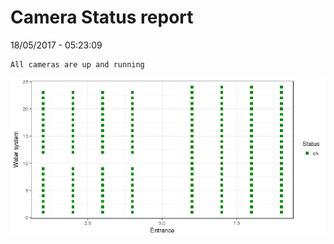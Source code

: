Camera Status report
================
18/05/2017 - 05:23:09

    All cameras are up and running

![](camreport_files/figure-markdown_github/unnamed-chunk-2-1.png)
